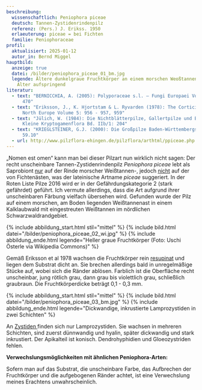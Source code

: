 ```yaml
---
beschreibung:
  wissenschaftlich: Peniophora piceae
  deutsch: Tannen-Zystidenrindenpilz
  referenz: (Pers.) J. Erikss. 1950
  erlaeuterung: piceae = bei Fichten
  familie: Peniophoraceae
profil:
  aktualisiert: 2025-01-12
  autor_in: Bernd Miggel
hauptbild:
  anzeige: true
  datei: /bilder/peniophora_piceae_01_bm.jpg
  legende: Ältere dunkelgraue Fruchtkörper an einem morschen Weoßtannenast, im
    Alter aufspringend
literatur:
  - text: "BERNICCHIA, A. (2005): Polyporaceae s.l. – Fungi Europaei Vol 12: 469 -
      470"
  - text: "Eriksson, J., K. Hjortstam & L. Ryvarden (1978): The Corticicaeae of
      North Europe Volume 5: 956 - 957, 959"
  - text: "Jülich, W. (1984): Die Nichtblätterpilze, Gallertpilze und Bauchpilze.
      Kleine Kryptogamenflora Bd. IIb/1: 204"
  - text: "KRIEGLSTEINER, G.J. (2000): Die Großpilze Baden-Württembergs Bd. 1: Nr.
      59.10"
  - url: http://www.pilzflora-ehingen.de/pilzflora/arthtml/ppiceae.php
---
```

„Nomen est omen“ kann man bei dieser Pilzart nun wirklich nicht sagen: Der recht unscheinbare Tannen-Zystidenrindenpilz *Peniophora piceae* lebt als Saprobiont <ins>nur</ins> auf der Rinde morscher Weißtannen-, jedoch <ins>nicht</ins> auf der von Fichtenästen, was der lateinische Artname *piceae* suggeriert. In der Roten Liste Pilze 2016 wird er in der Gefährdungskategorie 2 (stark gefährdet) geführt. Ich vermute allerdings, dass die Art aufgrund ihrer unscheinbaren Färbung vielfach übersehen wird. Gefunden wurde der Pilz auf einem morschen, am Boden liegenden Weißtannenast in einem Kalklaubwald mit eingestreuten Weißtannen im nördlichen Schwarzwaldrandgebiet.

{% include abbildung_start.html stil="mittel" %}
{% include bild.html datei="/bilder/peniophora_piceae_02_wi.jpg" %}
{% include abbildung_ende.html legende="Heller graue Fruchtkörper (Foto: Uschi Österle via Wikipedia Commons)" %}

Gemäß Eriksson et al 1978 wachsen die Fruchtkörper rein [resupinat](resupinat "Glossar") und liegen dem Substrat dicht an. Sie brechen allerdings bald in unregelmäßige Stücke auf, wobei sich die Ränder ablösen. Farblich ist die Oberfläche recht unscheinbar, jung rötlich grau, dann grau bis violettlich grau, schließlich graubraun. Die Fruchtkörperdicke beträgt 0,1 - 0,3 mm.

{% include abbildung_start.html stil="mittel" %}
{% include bild.html datei="/bilder/peniophora_piceae_03_bm.jpg" %}
{% include abbildung_ende.html legende="Dickwandige, inkrustierte Lamprozystiden in zwei Schichten" %}

An [Zystiden ](Zystiden "Glossar")finden sich nur Lamprozystiden. Sie wachsen in mehreren Schichten, sind zuerst dünnwandig und hyalin, später dickwandig und stark inkrustiert. Der Apikalteil ist konisch. Dendrohyphidien und Gloeozystriden fehlen.

**Verwechslungsmöglichkeiten mit ähnlichen Peniophora-Arten:**

Sofern man auf das Substrat, die unscheinbare Farbe, das Aufbrechen der Fruchtkörper und die aufgebogenen Ränder achtet, ist eine Verwechslung meines Erachtens unwahrscheinlich.